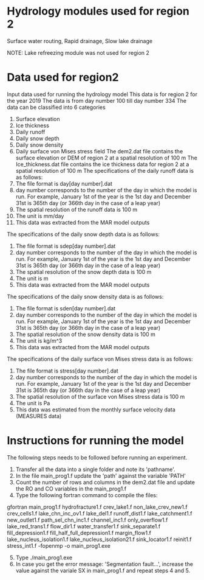 # Hydrology modules used for region 2
Surface water routing, Rapid drainage, Slow lake drainage

NOTE: Lake refreezing module was not used for region 2
# Data used for region2
Input data used for running the hydrology model
This data is for region 2 for the year 2019
The data is from day number 100 till day number 334
The data can be classified into 6 categories
 1) Surface elevation
 2) Ice thickness
 3) Daily runoff
 4) Daily snow depth
 5) Daily snow density
 6) Daily surface von Mises stress field
The dem2.dat file contains the surface elevation or DEM of region 2 at a spatial resolution of 100 m
The Ice_thickness.dat file contains the ice thickness data for region 2 at a spatial resolution of 100 m
The specifications of the daily runoff data is as follows:
  1) The file format is day[day number].dat
  2) day number corresponds to the number of the day in which the model is run. For example, January 1st of the year is the 1st day and December 31st is 365th day (or 366th day in the case of a leap year)
  3) The spatial resolution of the runoff data is 100 m
  4) The unit is mm/day
  5) This data was extracted from the MAR model outputs
  
The specifications of the daily snow depth data is as follows:
  1) The file format is sdep[day number].dat
  2) day number corresponds to the number of the day in which the model is run. For example, January 1st of the year is the 1st day and December 31st is 365th day (or 366th day in the case of a leap year)
  3) The spatial resolution of the snow depth data is 100 m
  4) The unit is m
  5) This data was extracted from the MAR model outputs
  
The specifications of the daily snow density data is as follows:
  1) The file format is sden[day number].dat
  2) day number corresponds to the number of the day in which the model is run. For example, January 1st of the year is the 1st day and December 31st is 365th day (or 366th day in the case of a leap year)
  3) The spatial resolution of the snow density data is 100 m
  4) The unit is kg/m^3
  5) This data was extracted from the MAR model outputs

The specifications of the daily surface von Mises stress data is as follows:
  1) The file format is stress[day number].dat
  2) day number corresponds to the number of the day in which the model is run. For example, January 1st of the year is the 1st day and December 31st is 365th day (or 366th day in the case of a leap year)
  3) The spatial resolution of the surface von Mises stress data is 100 m
  4) The unit is Pa
  5) This data was estimated from the monthly surface velocity data (MEASURES data)

# Instructions for running the model

The following steps needs to be followed before running an experiment.

1. Transfer all the data into a single folder and note its 'pathname'.
2. In the file main_prog1.f update the 'path' against the variable 'PATH'
3. Count the number of rows and columns in the dem2.dat file and update the RO and CO variables in the main_prog1.f
4. Type the following fortran command to compile the files:

gfortran main_prog1.f hydrofracture1.f crev_lake1.f non_lake_crev_new1.f crev_cells1.f lake_chn_inc_ov1.f lake_del1.f runoff_dist1.f lake_catchment1.f new_outlet1.f path_sel_chn_inc1.f channel_inc1.f only_overflow1.f lake_red_trans1.f flow_dir1.f water_transfer1.f sink_separate1.f fill_depression1.f fill_half_full_depression1.f margin_flow1.f lake_nucleus_isolation1.f lake_nucleus_isolation21.f sink_locator1.f reinit1.f stress_int1.f -fopenmp -o main_prog1.exe

5. Type ./main_prog1.exe
6. In case you get the error message: 'Segmentation fault...', increase the value against the variale SX in main_prog1.f and repeat steps 4 and 5.

